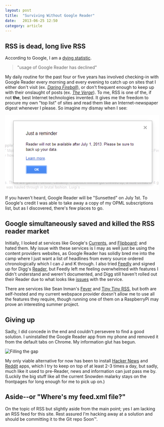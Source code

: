 ```yaml
---
layout: post
title:  "Surviving Without Google Reader"
date:   2013-06-25 12:50
category: article
---
```


## RSS is dead, long live RSS

According to Google, I am a [dying statistic][gstat].

> "usage of Google Reader has declined"

My daily routine for the past four or five years has involved checking-in with Google Reader every morning and every evening to catch up on sites that I either don't visit (ex. [*Daring Fireball*][dg]), or don't frequent enough to keep up with their onslaught of posts (ex. [*The Verge*][verge]). To me, RSS is one of the, if not **the**, best Internet technologies invented. It gives me the freedom to procure my own "top list" of sites and read them like an Internet-newspaper digest whenever I please. So imagine my dismay when I see:

![Ugh...](/static/images/PsyHz5s.png)

If you haven't heard, Google Reader will be "Sunsetted" on July 1st. To Google's credit I was able to take away a copy of my OPML subscriptions list, but as I discovered, there's few places to go.

## Google simultaneously saved and killed the RSS reader market 

Initially, I looked at services like Google's [Currents][gcurrents], and [Flipboard][flipboard]; and hated them. My issue with these services is I may as well just be using the content providers websites, as Google Reader has solidly bred me into the camp where I just want a list of headlines from every source ordered chronologically which I can J and K through. I also tried [Feedly][feedly] and signed up for Digg's [Reader][dreader], but Feedly left me feeling overwhelmed with features I didn't understand and weren't documented, and Digg still haven't rolled out their Reader due to what looks like [issues][dreaderissues] with the service.

There are services like Sean Inman's [Fever][fever] and [Tiny Tiny RSS][ttrss], but both are self-hosted and my current webspace provider doesn't allow me to use all the features they require, though running one of them on a RaspberryPi may prove an interesting summer project.

## Giving up

Sadly, I did concede in the end and couldn't persevere to find a good solution. I uninstalled the Google Reader app from my phone and removed it from the default tabs on Chrome. My information glut has begun.

![Filling the gap](/static/images/4nb5s4t.png)

My only viable alternative for now has been to install [Hacker News][hn] and [Reddit][reddit] apps, which I try to keep on top of at least 2-3 times a day, but sadly, much like it used to pre-Reader, news and information can just pass me by. (Luckily the big stuff like all the current Snowden malarky stays on the frontpages for long enough for me to pick up on.)

## Aside--or "Where's my feed.xml file?"

On the topic of RSS but slightly aside from the main point; yes I am lacking an RSS feed for this site. Rest assured I'm hacking away at a solution and should be committing it to the Git repo Soon&trade;.

[gstat]: //googlereader.blogspot.co.uk/2013/03/powering-down-google-reader.html
[dg]: //daringfireball.net
[verge]: //theverge.com
[gcurrents]: //www.google.com/producer/currents
[flipboard]: //flipboard.com/
[feedly]: //feedly.com
[dreader]: //digg.com/reader
[dreaderissues]: //www.theverge.com/2013/6/21/4451644/diggs-very-beta-rss-reader-is-it-enough-to-woo-google-reader-users
[fever]: //feedafever.com
[ttrss]: //tt-rss.org/redmine/projects/tt-rss/wiki
[hn]: //news.ycombinator.com
[reddit]: //reddit.com